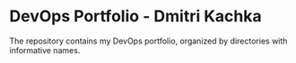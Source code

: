 # DevOps Portfolio - Dmitri Kachka

The repository contains my DevOps portfolio, organized by directories with informative names.

